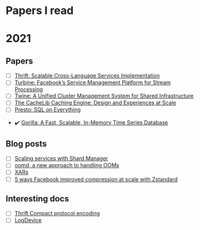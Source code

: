 # Papers I read

# 2021
## Papers
- [ ] [Thrift: Scalable Cross-Language Services Implementation](https://thrift.apache.org/static/files/thrift-20070401.pdf)
- [ ] [Turbine: Facebook’s Service Management Platform for Stream Processing](https://research.fb.com/wp-content/uploads/2020/05/Turbine-Facebook%E2%80%99s-Service-Management-Platform-for-Stream-Processing.pdf)
- [ ] [Twine: A Unified Cluster Management System for Shared Infrastructure](https://engineering.fb.com/2020/11/11/data-center-engineering/twine-2/)
- [ ] [The CacheLib Caching Engine: Design and Experiences at Scale](https://research.fb.com/publications/the-cachelib-caching-engine-design-and-experiences-at-scale/)
- [ ] [Presto: SQL on Everything](https://research.fb.com/publications/presto-sql-on-everything/)
- :heavy_check_mark: [Gorilla: A Fast, Scalable, In-Memory Time Series Database](http://www.vldb.org/pvldb/vol8/p1816-teller.pdf)


## Blog posts
- [ ] [Scaling services with Shard Manager](https://engineering.fb.com/2020/08/24/production-engineering/scaling-services-with-shard-manager/)
- [ ] [oomd, a new approach to handling OOMs](https://engineering.fb.com/2018/07/19/production-engineering/oomd/)
- [ ] [XARs](https://engineering.fb.com/2018/07/13/data-infrastructure/xars-a-more-efficient-open-source-system-for-self-contained-executables/)
- [ ] [5 ways Facebook improved compression at scale with Zstandard](https://engineering.fb.com/2018/12/19/core-data/zstandard/)

## Interesting docs
- [ ] [Thrift Compact protocol encoding](https://github.com/apache/thrift/blob/master/doc/specs/thrift-compact-protocol.md)
- [ ] [LogDevice](https://logdevice.io/docs/Concepts.html)
